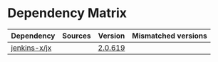 # Dependency Matrix

Dependency | Sources | Version | Mismatched versions
---------- | ------- | ------- | -------------------
[jenkins-x/jx](https://github.com/jenkins-x/jx.git) |  | [2.0.619](https://github.com/jenkins-x/jx/releases/tag/v2.0.619) | 
